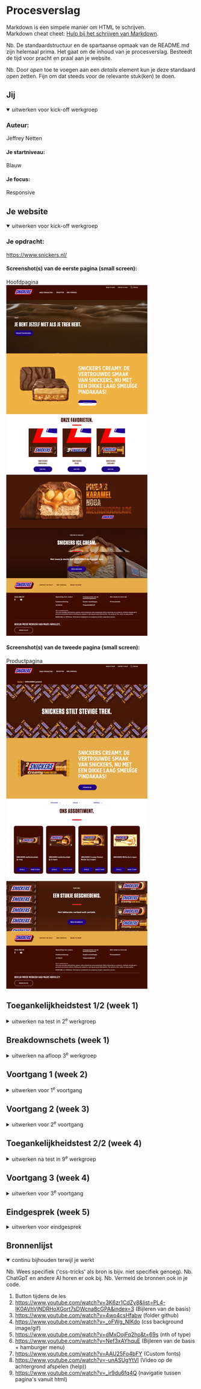 # Procesverslag
Markdown is een simpele manier om HTML te schrijven.  
Markdown cheat cheet: [Hulp bij het schrijven van Markdown](https://github.com/adam-p/markdown-here/wiki/Markdown-Cheatsheet).

Nb. De standaardstructuur en de spartaanse opmaak van de README.md zijn helemaal prima. Het gaat om de inhoud van je procesverslag. Besteedt de tijd voor pracht en praal aan je website.

Nb. Door *open* toe te voegen aan een *details* element kun je deze standaard open zetten. Fijn om dat steeds voor de relevante stuk(ken) te doen.





## Jij

<details open>
  <summary>uitwerken voor kick-off werkgroep</summary>

  ### Auteur:
  Jeffrey Netten

  #### Je startniveau:
  Blauw

  #### Je focus:
  Responsive
 
</details>





## Je website

<details open>
  <summary>uitwerken voor kick-off werkgroep</summary>

  ### Je opdracht:
  https://www.snickers.nl/
  
  #### Screenshot(s) van de eerste pagina (small screen): 
  Hoofdpagina <br>
  <img src="readme-images/snickers1.png" width="375px" alt="omschrijving van de pagina">

  #### Screenshot(s) van de tweede pagina (small screen):
  Productpagina <br>
  <img src="readme-images/snickers2.png" width="375px" alt="omschrijving van de pagina">
 
</details>



## Toegankelijkheidstest 1/2 (week 1)

<details>
  <summary>uitwerken na test in 2<sup>e</sup> werkgroep</summary>

  ### Bevindingen
  -Niet aanwezig in de les. Ik ga proberen iemand te vinden die dit voor mij kan dan.
  Of is het oke als ik dit zelf doe?

</details>



## Breakdownschets (week 1)

<details>
  <summary>uitwerken na afloop 3<sup>e</sup> werkgroep</summary>

  ### de hele pagina: 
  <img src="readme-images/snickersmenu.png" width="375px" alt="breakdown van de hele pagina">

  ### de tweede pagina: 
  <img src="readme-images/snickersproduct.png" width="375px" alt="breakdown van een dynamisch deel">


</details>





## Voortgang 1 (week 2)

<details>
  <summary>uitwerken voor 1<sup>e</sup> voortgang</summary>

  ### Stand van zaken
  Ik had nog geen HTML dus heb vooral de feedback van andere overgenomen.
  Hieronder is de lijst te vinden van de bevindingen die ik handig vond tijdens dit feedback gesprek.


  ### Verslag van meeting
  hier na afloop snel de uitkomsten van de meeting vastleggen

  -Javascript altijd onderaan de pagina linken
  -Geen hoofdletters gebruiken als het hele teksten zijn. Gebruik CSS om dit op te maken.
  texttransform = uppercase
  -check je favicon heb je die?
  -header title moet je website en pagina naam hebben.
  -3 stylesheets in totaal, voor beide pagina's en een basis sheet.
  -1 niveau menu is maar nodig *hamburger menu niet in detail.
  -Button is een actie, 
  in de nav gebruik je over het algemeen A 
  -logo moet in A
  -CSS background image (decoratie) HTML image is voor informatie.
  -Begin de opdracht met telefoon size scherm.
  -CSS verstoppen mag met class. (How to hide content = a11y site)

</details>





## Voortgang 2 (week 3)

<details>
  <summary>uitwerken voor 2<sup>e</sup> voortgang</summary>

  ### Stand van zaken
  Ik heb nu de basis van mijn HTML uitgewerkt en een begin gemaakt aan de CSS.
  Ik ga vooral vragen of mijn html nu correct is zodat ik volledig kan gaan focusen op mijn CSS.
  




  ### Verslag van meeting
  hier na afloop snel de uitkomsten van de meeting vastleggen

  De html zou nu moeten kloppen qua opstelling.
  Ik moet alleen nog gaan kijken naar de extension simplify/beautify omdat de spacing niet op 
  alle plaatsen correct is.

  Ik heb meegekeken bij de andere die feedback kregen en snap nu hoe je je eigen font in het 
  bestand kan plaatsen. Dat is daarbij ook het eerste wat ik ga doen.

</details>





## Toegankelijkheidstest 2/2 (week 4)

<details>
  <summary>uitwerken na test in 9<sup>e</sup> werkgroep</summary>

  ### Bevindingen
  Lijst met je bevindingen die in de test naar voren kwamen (geef ook aan wat er verbeterd is):

</details>





## Voortgang 3 (week 4)

<details>
  <summary>uitwerken voor 3<sup>e</sup> voortgang</summary>

  ### Stand van zaken
  De afgelopen dagen ben ik veel opgeschoten met mijn opdracht.
  Zo ben ik begonnen en heb ik een hele sprint met mijn html gedaan.
  Ik heb een start gemaakt aan de hamburger menu.


  ### Agenda voor meeting
  Vragen voor de meeting:
  - Vraag over: Footer heeft op 1 of andere manier mijn animatie van me header voor een klein stukje
  - alignment klopt niet op alle plekken en krijg het niet correct
  - animatie button zijwaards maken
  - hamburger menu linken
  - font een probleem?
  - video op de achtergrond
  - image op de achtergrond

    Wat ik nog moet doen voordat ik een eindproduct heb:
    - Javascript
    - Light/dark mode
    - hamburger linken
    - css afmaken
    - responsive maken
    - Video op de achtergrond krijgen
    - Animaties toevoegen bij hover
    - Footer afmaken


  ### Verslag van meeting
  hier na afloop snel de uitkomsten van de meeting vastleggen

  - punt 1
  - punt 2
  - nog een punt
  - ...

</details>





## Eindgesprek (week 5)

<details>
  <summary>uitwerken voor eindgesprek</summary>

  ### Je uitkomst - karakteristiek screenshots:
  <img src="readme-images/dummy-plaatje.jpg" width="375px" alt="uitomst opdracht 1">


  ### Dit ging goed/Heb ik geleerd: 
  Korte omschrijving met plaatjes

  <img src="readme-images/dummy-plaatje.jpg" width="375px" alt="top">


  ### Dit was lastig/Is niet gelukt:
  Korte omschrijving met plaatjes

  <img src="readme-images/dummy-plaatje.jpg" width="375px" alt="bummer">
</details>





## Bronnenlijst

<details open>
  <summary>continu bijhouden terwijl je werkt</summary>

  Nb. Wees specifiek ('css-tricks' als bron is bijv. niet specifiek genoeg). 
  Nb. ChatGpT en andere AI horen er ook bij.
  Nb. Vermeld de bronnen ook in je code.

  1. Button tijdens de les
  2. https://www.youtube.com/watch?v=3K6zr1CdZy8&list=PL4-IK0AVhVjNDRHoXGort7sDWcna8cGPA&index=3 (Bijleren van de basis)
  3. https://www.youtube.com/watch?v=4wo4csHfabw (folder github)
  4. https://www.youtube.com/watch?v=_oFWg_NlKdo (css background image/gif)
  5. https://www.youtube.com/watch?v=dMxOojFq2ho&t=69s (nth of type)
  6. https://www.youtube.com/watch?v=Nef3xAYhquE (Bijleren van de basis + hamburger menu)
  7. https://www.youtube.com/watch?v=AAU25Fo4bFY (Custom fonts)
  8. https://www.youtube.com/watch?v=-unASUgYtVI (Video op de achtergrond afspelen (help))
  9. https://www.youtube.com/watch?v=_ir9du6fq4Q (navigatie tussen pagina's vanuit html)

</details>
